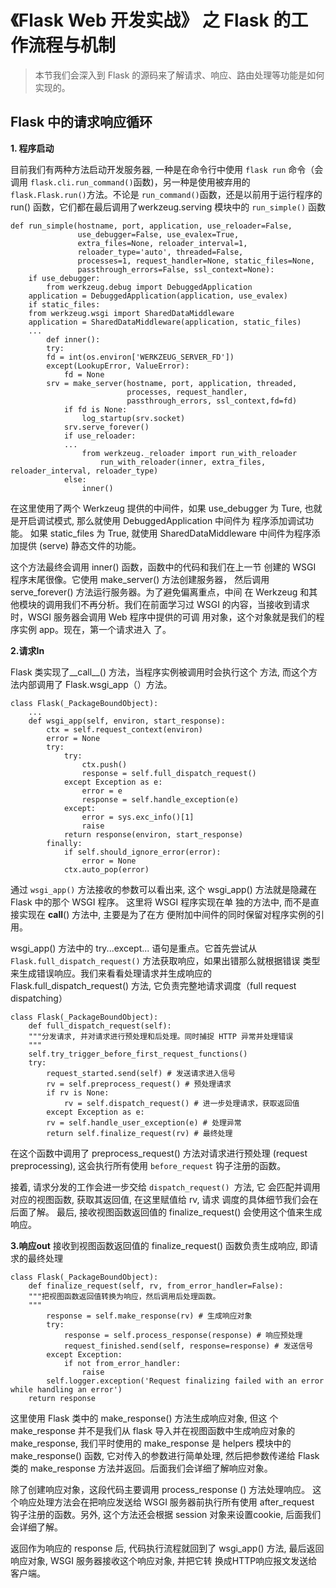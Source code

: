 # 《Flask Web 开发实战》 之 Flask 的工作流程与机制
> 本节我们会深入到 Flask 的源码来了解请求、响应、路由处理等功能是如何实现的。

## Flask 中的请求响应循环

**1. 程序启动**

目前我们有两种方法启动开发服务器, 一种是在命令行中使用 `flask
run` 命令（会调用 `flask.cli.run_command()`函数)，另一种是使用被弃用的 `flask.Flask.run()`方法。不论是 `run_command()`函数，还是以前用于运行程序的 run() 函数，它们都在最后调用了werkzeug.serving 模块中的 `run_simple()` 函数

```
def run_simple(hostname, port, application, use_reloader=False,
               use_debugger=False, use_evalex=True,
               extra_files=None, reloader_interval=1,
               reloader_type='auto', threaded=False,
               processes=1, request_handler=None, static_files=None,
               passthrough_errors=False, ssl_context=None):
    if use_debugger:
    	from werkzeug.debug import DebuggedApplication
	application = DebuggedApplication(application, use_evalex)
    if static_files:
	from werkzeug.wsgi import SharedDataMiddleware
	application = SharedDataMiddleware(application, static_files)
	...
        def inner():
	    try:
		fd = int(os.environ['WERKZEUG_SERVER_FD'])
		except(LookupError, ValueError):
			fd = None
		srv = make_server(hostname, port, application, threaded,
                          processes, request_handler,
                          passthrough_errors, ssl_context,fd=fd)
	        if fd is None:
	            log_startup(srv.socket)
	        srv.serve_forever()
		    if use_reloader:
		    ...
		    	from werkzeug._reloader import run_with_reloader
        	    	run_with_reloader(inner, extra_files, reloader_interval, reloader_type)
		    else:
		        inner()
```

   在这里使用了两个 Werkzeug 提供的中间件，如果 use_debugger 为
Ture, 也就是开启调试模式, 那么就使用 DebuggedApplication 中间件为
程序添加调试功能。 如果 static_files 为 True, 就使用
SharedDataMiddleware 中间件为程序添加提供 (serve) 静态文件的功能。

这个方法最终会调用 inner() 函数，函数中的代码和我们在上一节
创建的 WSGI 程序末尾很像。它使用 make_server() 方法创建服务器，
然后调用 serve_forever() 方法运行服务器。为了避免偏离重点，中间
在 Werkzeug 和其他模块的调用我们不再分析。我们在前面学习过 WSGI
 的内容，当接收到请求时，WSGI 服务器会调用 Web 程序中提供的可调
用对象，这个对象就是我们的程序实例 app。现在，第一个请求进入
了。

**2.请求In**

Flask 类实现了__call__() 方法，当程序实例被调用时会执行这个
方法, 而这个方法内部调用了 Flask.wsgi_app（）方法。

```
class Flask(_PackageBoundObject):
    ...
    def wsgi_app(self, environ, start_response):
        ctx = self.request_context(environ)
        error = None
        try:
            try:
                ctx.push()
                response = self.full_dispatch_request()
            except Exception as e:
                error = e
                response = self.handle_exception(e)
            except:
                error = sys.exc_info()[1]
                raise
            return response(environ, start_response)
        finally:
            if self.should_ignore_error(error):
                error = None
            ctx.auto_pop(error)
```

通过 `wsgi_app()` 方法接收的参数可以看出来, 这个 wsgi_app()
方法就是隐藏在 Flask 中的那个 WSGI 程序。 这里将 WSGI 程序实现在单
独的方法中, 而不是直接实现在 __call__() 方法中, 主要是为了在方
便附加中间件的同时保留对程序实例的引用。

wsgi_app() 方法中的 try...except... 语句是重点。它首先尝试从
`Flask.full_dispatch_request()` 方法获取响应，如果出错那么就根据错误
类型来生成错误响应。我们来看看处理请求并生成响应的
Flask.full_dispatch_request() 方法, 它负责完整地请求调度（full
request dispatching）

```
class Flask(_PackageBoundObject):
    def full_dispatch_request(self):
	"""分发请求, 并对请求进行预处理和后处理。同时捕捉 HTTP 异常并处理错误
	"""
	self.try_trigger_before_first_request_functions()
	try:
	    request_started.send(self) # 发送请求进入信号
	    rv = self.preprocess_request() # 预处理请求
	    if rv is None:
	        rv = self.dispatch_request() # 进一步处理请求，获取返回值
        except Exception as e:
		rv = self.handle_user_exception(e) # 处理异常
        return self.finalize_request(rv) # 最终处理
```

在这个函数中调用了 preprocess_request() 方法对请求进行预处理
(request preprocessing), 这会执行所有使用 `before_request` 钩子注册的函数。

接着, 请求分发的工作会进一步交给 `dispatch_request() `方法, 它
会匹配并调用对应的视图函数, 获取其返回值, 在这里赋值给 rv, 请求
调度的具体细节我们会在后面了解。 最后, 接收视图函数返回值的
finalize_request() 会使用这个值来生成响应。

**3.响应out**
接收到视图函数返回值的 finalize_request() 函数负责生成响应,
即请求的最终处理

```
class Flask(_PackageBoundObject):
    def finalize_request(self, rv, from_error_handler=False):
    """把视图函数返回值转换为响应，然后调用后处理函数。
    """
        response = self.make_response(rv) # 生成响应对象
        try:
            response = self.process_response(response) # 响应预处理
            request_finished.send(self, response=response) # 发送信号
        except Exception:
            if not from_error_handler:
                raise
	    self.logger.exception('Request finalizing failed with an error while handling an error')
	return response
```

这里使用 Flask 类中的 make_response() 方法生成响应对象, 但这
个 make_response 并不是我们从 flask 导入并在视图函数中生成响应对象的 make_response, 我们平时使用的 make_response 是 helpers 模块中的 make_response() 函数, 它对传入的参数进行简单处理, 然后把参数传递给 Flask 类的 make_response 方法并返回。后面我们会详细了解响应对象。

除了创建响应对象，这段代码主要调用 process_response () 方法处理响应。 这个响应处理方法会在把响应发送给 WSGI 服务器前执行所有使用 after_request 钩子注册的函数。另外, 这个方法还会根据 session 对象来设置cookie, 后面我们会详细了解。

返回作为响应的 response 后, 代码执行流程就回到了 wsgi_app()
方法, 最后返回响应对象, WSGI 服务器接收这个响应对象, 并把它转
换成HTTP响应报文发送给客户端。


